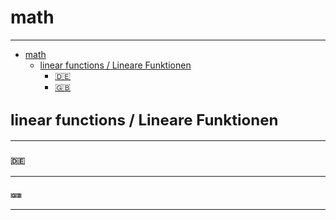 # math
---

- [math](#math)
  - [ linear functions / Lineare Funktionen ](#-linear-functions--lineare-funktionen-)
    - [ 🇩🇪 ](#--)
    - [ 🇬🇧 ](#---1)


## <font size="5px"> linear functions / Lineare Funktionen </font>

---
### <font size="2px"> 🇩🇪 </font>



---

### <font size="1px"> 🇬🇧 </font>



--- 
